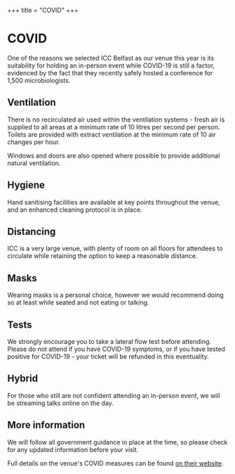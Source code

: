 +++
title = "COVID"
+++

# COVID

One of the reasons we selected ICC Belfast as our venue this year is its suitability for holding an in-person event while COVID-19 is still a factor, evidenced by the fact that they recently safely hosted a conference for 1,500 microbiologists.

## Ventilation

There is no recirculated air used within the ventilation systems - fresh air is supplied to all areas at a minimum rate of 10 litres per second per person. Toilets are provided with extract ventilation at the minimum rate of 10 air changes per hour.

Windows and doors are also opened where possible to provide additional natural ventilation.

## Hygiene

Hand sanitising facilities are available at key points throughout the venue, and an enhanced cleaning protocol is in place.

## Distancing

ICC is a very large venue, with plenty of room on all floors for attendees to circulate while retaining the option to keep a reasonable distance. 

## Masks

Wearing masks is a personal choice, however we would recommend doing so at least while seated and not eating or talking.

## Tests

We strongly encourage you to take a lateral flow test before attending. Please do not attend if you have COVID-19 symptoms, or if you have tested positive for COVID-19 - your ticket will be refunded in this eventuality.

## Hybrid

For those who still are not confident attending an in-person event, we will be streaming talks online on the day.

## More information

We will follow all government guidance in place at the time, so please check for any updated information before your visit.

Full details on the venue's COVID measures can be found [on their website](https://www.iccbelfast.com/about-us/covid-secure-venue).